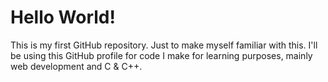 # Hello World!
This is my first GitHub repository. Just to make myself familiar with this.
I'll be using this GitHub profile for code I make for learning purposes, mainly web development and C & C++.


